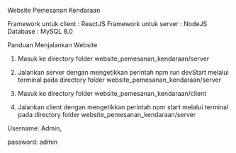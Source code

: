 Website Pemesanan Kendaraan

Framework untuk client : ReactJS
Framework untuk server : NodeJS
Database : MySQL 8.0

Panduan Menjalankan Website

1. Masuk ke directory folder website_pemesanan_kendaraan/server

2. Jalankan server dengan mengetikkan perintah npm run devStart melalui terminal pada directory
   folder website_pemesanan_kendaraan/server

3. Masuk ke directory folder website_pemesanan_kendaraan/client

4. Jalankan client dengan mengetikkan perintah npm start melalui terminal pada directory
   folder website_pemesanan_kendaraan/server

Username:
Admin,

password:
admin

